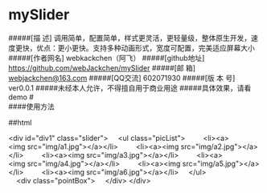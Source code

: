 # mySlider
#####[描    述] 调用简单，配置简单，样式更灵活，更轻量级，整体原生开发，速度更快，优点：更小更快。支持多种动画形式，宽度可配置，完美适应屏幕大小
#####[作者网名] webkackchen（阿飞）
#####[github地址] https://github.com/webJackchen/mySlider
#####[邮    箱] webjackchen@163.com
#####[QQ交流] 602071930
#####[版 本 号] ver0.0.1
#####未经本人允许，不得擅自用于商业用途
#####具体效果，请看demo
#<br/>
####使用方法

##html

&lt;div&nbsp;id="div1"&nbsp;class="slider"&gt;
&nbsp;&nbsp;&nbsp;&nbsp;&lt;ul&nbsp;class="picList"&gt;
&nbsp;&nbsp;&nbsp;&nbsp;&nbsp;&nbsp;&nbsp;&nbsp;&lt;li&gt;&lt;a&gt;&lt;img&nbsp;src="img/a1.jpg"&gt;&lt;/a&gt;&lt;/li&gt;
&nbsp;&nbsp;&nbsp;&nbsp;&nbsp;&nbsp;&nbsp;&nbsp;&lt;li&gt;&lt;a&gt;&lt;img&nbsp;src="img/a2.jpg"&gt;&lt;/a&gt;&lt;/li&gt;
&nbsp;&nbsp;&nbsp;&nbsp;&nbsp;&nbsp;&nbsp;&nbsp;&lt;li&gt;&lt;a&gt;&lt;img&nbsp;src="img/a3.jpg"&gt;&lt;/a&gt;&lt;/li&gt;
&nbsp;&nbsp;&nbsp;&nbsp;&nbsp;&nbsp;&nbsp;&nbsp;&lt;li&gt;&lt;a&gt;&lt;img&nbsp;src="img/a4.jpg"&gt;&lt;/a&gt;&lt;/li&gt;
&nbsp;&nbsp;&nbsp;&nbsp;&nbsp;&nbsp;&nbsp;&nbsp;&lt;li&gt;&lt;a&gt;&lt;img&nbsp;src="img/a5.jpg"&gt;&lt;/a&gt;&lt;/li&gt;
&nbsp;&nbsp;&nbsp;&nbsp;&nbsp;&nbsp;&nbsp;&nbsp;&lt;li&gt;&lt;a&gt;&lt;img&nbsp;src="img/a6.jpg"&gt;&lt;/a&gt;&lt;/li&gt;
&nbsp;&nbsp;&nbsp;&nbsp;&lt;/ul&gt;
&nbsp;&nbsp;&nbsp;&nbsp;&lt;div&nbsp;class="pointBox"&gt;
&nbsp;&nbsp;&nbsp;&nbsp;&lt;/div&gt;
&lt;/div&gt;

